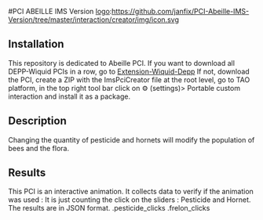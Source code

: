 #PCI ABEILLE IMS Version
[logo]:https://github.com/janfix/PCI-Abeille-IMS-Version/tree/master/interaction/creator/img/icon.svg
## Installation 
This repository is dedicated to Abeille PCI. If you want to download all DEPP-Wiquid PCIs in a row, go to [Extension-Wiquid-Depp](https://github.com/janfix/Extension-Wiquid-Depp)
If not, download the PCI, create a ZIP with the ImsPciCreator file at the root level, go to TAO platform, in the top right tool bar click on ⚙️ (settings)> Portable custom interaction and install it as a package.

## Description
Changing the quantity of pesticide and hornets will modify the population of bees and the flora.

## Results
This PCI is an interactive animation. It collects data to verify if the animation was used : 
It is just counting the click on the sliders : Pesticide and Hornet.
The results are in JSON format.
.pesticide_clicks
.frelon_clicks


[logo]: https://www.wiquid.fr/wp-content/uploads/2021/12/cropped-cropped-WonderP50.png